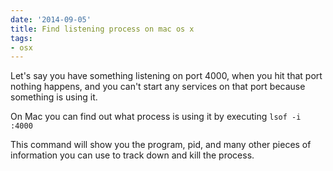 ```yaml
---
date: '2014-09-05'
title: Find listening process on mac os x
tags:
- osx
---
```


Let's say you have something listening on port 4000, when you hit that port nothing happens, and you can't start any services on that port because something is using it.

On Mac you can find out what process is using it by executing `lsof -i :4000`

This command will show you the program, pid, and many other pieces of information you can use to track down and kill the process.
